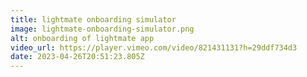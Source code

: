 ```yaml
---
title: lightmate onboarding simulator
image: lightmate-onboarding-simulator.png
alt: onboarding of lightmate app
video_url: https://player.vimeo.com/video/821431131?h=29ddf734d3
date: 2023-04-26T20:51:23.805Z
---
```

